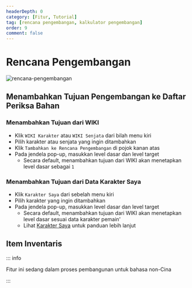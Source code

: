 ```yaml
---
headerDepth: 0
category: [Fitur, Tutorial]
tag: [rencana pengembangan, kalkulator pengembangan]
order: 9
comment: false
---
```


# Rencana Pengembangan

![rencana-pengembangan](https://img.alicdn.com/imgextra/i1/1797064093/O1CN01CDsjcb1g6dyB7M0EW_!!1797064093.png_.webp)

## Menambahkan Tujuan Pengembangan ke Daftar Periksa Bahan

### Menambahkan Tujuan dari WIKI

- Klik `WIKI Karakter` atau `WIKI Senjata` dari bilah menu kiri
- Pilih karakter atau senjata yang ingin ditambahkan
- Klik `Tambahkan ke Rencana Pengembangan` di pojok kanan atas
- Pada jendela pop-up, masukkan level dasar dan level target
  - Secara default, menambahkan tujuan dari WIKI akan menetapkan level dasar sebagai `1`

### Menambahkan Tujuan dari Data Karakter Saya

- Klik `Karakter Saya` dari sebelah menu kiri
- Pilih karakter yang ingin ditambahkan
- Pada jendela pop-up, masukkan level dasar dan level target
  - Secara default, menambahkan tujuan dari WIKI akan menetapkan level dasar sesuai data karakter pemain'
  - Lihat [Karakter Saya](character-data#sync-character-data) untuk panduan lebih lanjut

## Item Inventaris

::: info

Fitur ini sedang dalam proses pembangunan untuk bahasa non-Cina

:::